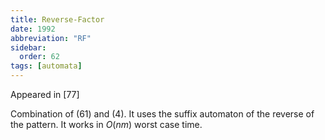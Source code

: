 ```yaml
---
title: Reverse-Factor
date: 1992
abbreviation: "RF"
sidebar:
  order: 62
tags: [automata]
---
```


Appeared in [77]

Combination of (61) and (4). It uses the suffix automaton of the reverse of the pattern. It works in $O(nm)$ worst case time.
